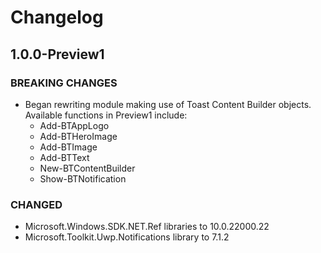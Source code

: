 # Changelog

## 1.0.0-Preview1

### BREAKING CHANGES

* Began rewriting module making use of Toast Content Builder objects. Available functions in Preview1 include:
  * Add-BTAppLogo
  * Add-BTHeroImage
  * Add-BTImage
  * Add-BTText
  * New-BTContentBuilder
  * Show-BTNotification

### CHANGED

* Microsoft.Windows.SDK.NET.Ref libraries to 10.0.22000.22
* Microsoft.Toolkit.Uwp.Notifications library to 7.1.2
